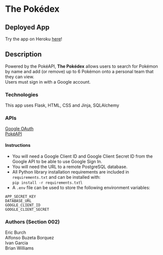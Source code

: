 # The Pokédex

## Deployed App
Try the app on Heroku [here](https://fathomless-inlet-43045.herokuapp.com/)!


## Description
Powered by the PokéAPI, **The Pokédex** allows users to search for Pokémon by name and add (or remove) up to 6 Pokémon onto a personal team that they can view.\
Users must sign in with a Google account.


### Technologies
This app uses Flask, HTML, CSS and Jinja, SQLAlchemy


### APIs
[Google OAuth](https://console.cloud.google.com/)\
[PokéAPI](https://pokeapi.co/)

#### Instructions
- You will need a Google Client ID and Google Client Secret ID from the Google API to be able to use Google Sign In.
- You will need the URL to a remote PostgreSQL database.
- All Python library installation requirements are included in `requirements.txt` and can be installed with:\
`pip install -r requirements.txt`\
- A `.env` file can be used to store the following environment variables:
```
APP_SECRET_KEY
DATABASE_URL
GOOGLE_CLIENT_ID
GOOGLE_CLIENT_SECRET
```

### Authors (Section 002)
Eric Burch\
Alfonso Buzeta Borquez\
Ivan Garcia\
Brian Williams